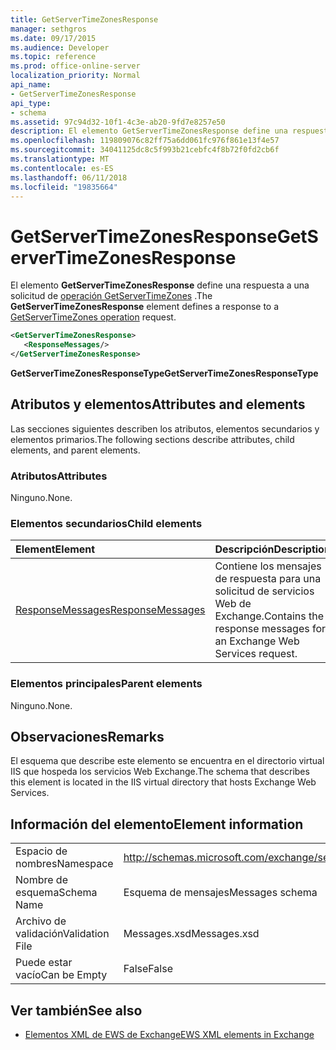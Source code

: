 ```yaml
---
title: GetServerTimeZonesResponse
manager: sethgros
ms.date: 09/17/2015
ms.audience: Developer
ms.topic: reference
ms.prod: office-online-server
localization_priority: Normal
api_name:
- GetServerTimeZonesResponse
api_type:
- schema
ms.assetid: 97c94d32-10f1-4c3e-ab20-9fd7e8257e50
description: El elemento GetServerTimeZonesResponse define una respuesta a una solicitud de operación GetServerTimeZones.
ms.openlocfilehash: 119809076c82ff75a6dd061fc976f861e13f4e57
ms.sourcegitcommit: 34041125dc8c5f993b21cebfc4f8b72f0fd2cb6f
ms.translationtype: MT
ms.contentlocale: es-ES
ms.lasthandoff: 06/11/2018
ms.locfileid: "19835664"
---
```

# <a name="getservertimezonesresponse"></a><span data-ttu-id="3f536-103">GetServerTimeZonesResponse</span><span class="sxs-lookup"><span data-stu-id="3f536-103">GetServerTimeZonesResponse</span></span>

<span data-ttu-id="3f536-104">El elemento **GetServerTimeZonesResponse** define una respuesta a una solicitud de [operación GetServerTimeZones](getservertimezones-operation.md) .</span><span class="sxs-lookup"><span data-stu-id="3f536-104">The **GetServerTimeZonesResponse** element defines a response to a [GetServerTimeZones operation](getservertimezones-operation.md) request.</span></span> 
  
```XML
<GetServerTimeZonesResponse>
   <ResponseMessages/>
</GetServerTimeZonesResponse>
```

 <span data-ttu-id="3f536-105">**GetServerTimeZonesResponseType**</span><span class="sxs-lookup"><span data-stu-id="3f536-105">**GetServerTimeZonesResponseType**</span></span>
## <a name="attributes-and-elements"></a><span data-ttu-id="3f536-106">Atributos y elementos</span><span class="sxs-lookup"><span data-stu-id="3f536-106">Attributes and elements</span></span>

<span data-ttu-id="3f536-107">Las secciones siguientes describen los atributos, elementos secundarios y elementos primarios.</span><span class="sxs-lookup"><span data-stu-id="3f536-107">The following sections describe attributes, child elements, and parent elements.</span></span>
  
### <a name="attributes"></a><span data-ttu-id="3f536-108">Atributos</span><span class="sxs-lookup"><span data-stu-id="3f536-108">Attributes</span></span>

<span data-ttu-id="3f536-109">Ninguno.</span><span class="sxs-lookup"><span data-stu-id="3f536-109">None.</span></span>
  
### <a name="child-elements"></a><span data-ttu-id="3f536-110">Elementos secundarios</span><span class="sxs-lookup"><span data-stu-id="3f536-110">Child elements</span></span>

|<span data-ttu-id="3f536-111">**Element**</span><span class="sxs-lookup"><span data-stu-id="3f536-111">**Element**</span></span>|<span data-ttu-id="3f536-112">**Descripción**</span><span class="sxs-lookup"><span data-stu-id="3f536-112">**Description**</span></span>|
|:-----|:-----|
|[<span data-ttu-id="3f536-113">ResponseMessages</span><span class="sxs-lookup"><span data-stu-id="3f536-113">ResponseMessages</span></span>](responsemessages.md) <br/> |<span data-ttu-id="3f536-114">Contiene los mensajes de respuesta para una solicitud de servicios Web de Exchange.</span><span class="sxs-lookup"><span data-stu-id="3f536-114">Contains the response messages for an Exchange Web Services request.</span></span>  <br/> |
   
### <a name="parent-elements"></a><span data-ttu-id="3f536-115">Elementos principales</span><span class="sxs-lookup"><span data-stu-id="3f536-115">Parent elements</span></span>

<span data-ttu-id="3f536-116">Ninguno.</span><span class="sxs-lookup"><span data-stu-id="3f536-116">None.</span></span>
  
## <a name="remarks"></a><span data-ttu-id="3f536-117">Observaciones</span><span class="sxs-lookup"><span data-stu-id="3f536-117">Remarks</span></span>

<span data-ttu-id="3f536-118">El esquema que describe este elemento se encuentra en el directorio virtual IIS que hospeda los servicios Web Exchange.</span><span class="sxs-lookup"><span data-stu-id="3f536-118">The schema that describes this element is located in the IIS virtual directory that hosts Exchange Web Services.</span></span>
  
## <a name="element-information"></a><span data-ttu-id="3f536-119">Información del elemento</span><span class="sxs-lookup"><span data-stu-id="3f536-119">Element information</span></span>

|||
|:-----|:-----|
|<span data-ttu-id="3f536-120">Espacio de nombres</span><span class="sxs-lookup"><span data-stu-id="3f536-120">Namespace</span></span>  <br/> |http://schemas.microsoft.com/exchange/services/2006/messages  <br/> |
|<span data-ttu-id="3f536-121">Nombre de esquema</span><span class="sxs-lookup"><span data-stu-id="3f536-121">Schema Name</span></span>  <br/> |<span data-ttu-id="3f536-122">Esquema de mensajes</span><span class="sxs-lookup"><span data-stu-id="3f536-122">Messages schema</span></span>  <br/> |
|<span data-ttu-id="3f536-123">Archivo de validación</span><span class="sxs-lookup"><span data-stu-id="3f536-123">Validation File</span></span>  <br/> |<span data-ttu-id="3f536-124">Messages.xsd</span><span class="sxs-lookup"><span data-stu-id="3f536-124">Messages.xsd</span></span>  <br/> |
|<span data-ttu-id="3f536-125">Puede estar vacío</span><span class="sxs-lookup"><span data-stu-id="3f536-125">Can be Empty</span></span>  <br/> |<span data-ttu-id="3f536-126">False</span><span class="sxs-lookup"><span data-stu-id="3f536-126">False</span></span>  <br/> |
   
## <a name="see-also"></a><span data-ttu-id="3f536-127">Ver también</span><span class="sxs-lookup"><span data-stu-id="3f536-127">See also</span></span>



- [<span data-ttu-id="3f536-128">Elementos XML de EWS de Exchange</span><span class="sxs-lookup"><span data-stu-id="3f536-128">EWS XML elements in Exchange</span></span>](ews-xml-elements-in-exchange.md)

